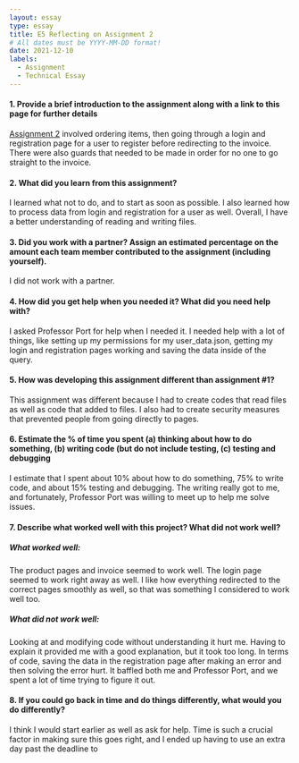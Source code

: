 ```yaml
---
layout: essay
type: essay
title: E5 Reflecting on Assignment 2
# All dates must be YYYY-MM-DD format!
date: 2021-12-10
labels: 
  - Assignment
  - Technical Essay
---
```


#### 1. Provide a brief introduction to the assignment along with a link to this page for further details
[Assignment 2](https://dport96.github.io/ITM352/morea/150.Assignment2/experience-Assignment2.html) involved ordering items, then going through a login and registration page for a user to register before redirecting to the invoice. There were also guards that needed to be made in order for no one to go straight to the invoice.

#### 2. What did you learn from this assignment?
I learned what not to do, and to start as soon as possible. I also learned how to process data from login and registration for a user as well. Overall, I have a better understanding of reading and writing files.

#### 3. Did you work with a partner? Assign an estimated percentage on the amount each team member contributed to the assignment (including yourself).
I did not work with a partner.

#### 4. How did you get help when you needed it? What did you need help with?
I asked Professor Port for help when I needed it. I needed help with a lot of things, like setting up my permissions for my user_data.json, getting my login and registration pages working and saving the data inside of the query.

#### 5. How was developing this assignment different than assignment #1?
This assignment was different because I had to create codes that read files as well as code that added to files. I also had to create security measures that prevented people from going directly to pages. 

#### 6. Estimate the % of time you spent (a) thinking about how to do something, (b) writing code (but do not include testing, (c) testing and debugging
I estimate that I spent about 10% about how to do something, 75% to write code, and about 15% testing and debugging. The writing really got to me, and fortunately, Professor Port was willing to meet up to help me solve issues.

#### 7. Describe what worked well with this project? What did not work well?
##### What worked well:
The product pages and invoice seemed to work well. The login page seemed to work right away as well. I like how everything redirected to the correct pages smoothly as well, so that was something I considered to work well too.

##### What did not work well:
Looking at and modifying code without understanding it hurt me. Having to explain it provided me with a good explanation, but it took too long. In terms of code, saving the data in the registration page after making an error and then solving the error hurt. It baffled both me and Professor Port, and we spent a lot of time trying to figure it out. 

#### 8. If you could go back in time and do things differently, what would you do differently?
I think I would start earlier as well as ask for help. Time is such a crucial factor in making sure this goes right, and I ended up having to use an extra day past the deadline to 
